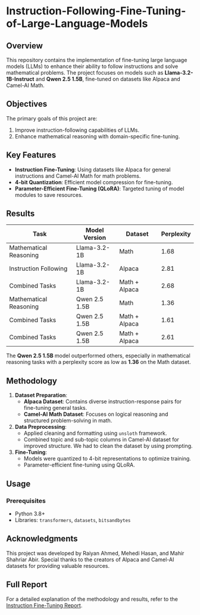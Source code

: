# Instruction-Following-Fine-Tuning-of-Large-Language-Models

## Overview
This repository contains the implementation of fine-tuning large language models (LLMs) to enhance their ability to follow instructions and solve mathematical problems. The project focuses on models such as **Llama-3.2-1B-Instruct** and **Qwen 2.5 1.5B**, fine-tuned on datasets like Alpaca and Camel-AI Math.

## Objectives
The primary goals of this project are:
1. Improve instruction-following capabilities of LLMs.
2. Enhance mathematical reasoning with domain-specific fine-tuning.

## Key Features
- **Instruction Fine-Tuning**: Using datasets like Alpaca for general instructions and Camel-AI Math for math problems.
- **4-bit Quantization**: Efficient model compression for fine-tuning.
- **Parameter-Efficient Fine-Tuning (QLoRA)**: Targeted tuning of model modules to save resources.

## Results
| Task                   | Model Version    | Dataset              | Perplexity |
|------------------------|------------------|----------------------|------------|
| Mathematical Reasoning | Llama-3.2-1B     | Math                 | 1.68       |
| Instruction Following  | Llama-3.2-1B     | Alpaca               | 2.81       |
| Combined Tasks         | Llama-3.2-1B     | Math + Alpaca        | 2.68       |
| Mathematical Reasoning | Qwen 2.5 1.5B    | Math                 | 1.36       |
| Combined Tasks         | Qwen 2.5 1.5B    | Math + Alpaca        | 1.61       |
| Combined Tasks         | Qwen 2.5 1.5B    | Math + Alpaca        | 2.61       |

The **Qwen 2.5 1.5B** model outperformed others, especially in mathematical reasoning tasks with a perplexity score as low as **1.36** on the Math dataset.

## Methodology
1. **Dataset Preparation**:
   - **Alpaca Dataset**: Contains diverse instruction-response pairs for fine-tuning general tasks.
   - **Camel-AI Math Dataset**: Focuses on logical reasoning and structured problem-solving in math.
2. **Data Preprocessing**:
   - Applied cleaning and formatting using `unsloth` framework.
   - Combined topic and sub-topic columns in Camel-AI dataset for improved structure. We had to clean the dataset by using prompting.
3. **Fine-Tuning**:
   - Models were quantized to 4-bit representations to optimize training.
   - Parameter-efficient fine-tuning using QLoRA.

## Usage
### Prerequisites
- Python 3.8+
- Libraries: `transformers`, `datasets`, `bitsandbytes`

## Acknowledgments
This project was developed by Raiyan Ahmed, Mehedi Hasan, and Mahir Shahriar Abir. Special thanks to the creators of Alpaca and Camel-AI datasets for providing valuable resources.

## Full Report
For a detailed explanation of the methodology and results, refer to the [Instruction Fine-Tuning Report](./Instruction_FineTuning_Report.pdf).

